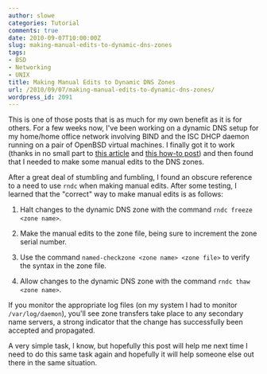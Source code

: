 ```yaml
---
author: slowe
categories: Tutorial
comments: true
date: 2010-09-07T10:00:00Z
slug: making-manual-edits-to-dynamic-dns-zones
tags:
- BSD
- Networking
- UNIX
title: Making Manual Edits to Dynamic DNS Zones
url: /2010/09/07/making-manual-edits-to-dynamic-dns-zones/
wordpress_id: 2091
---
```


This is one of those posts that is as much for my own benefit as it is for others. For a few weeks now, I've been working on a dynamic DNS setup for my home/home office network involving BIND and the ISC DHCP daemon running on a pair of OpenBSD virtual machines. I finally got it to work (thanks in no small part to [this article](http://www.bsdguides.org/guides/openbsd/networking/dynamic_dns_dhcp.php) and [this how-to post](http://www.ops.ietf.org/dns/dynupd/secure-ddns-howto.html)) and then found that I needed to make some manual edits to the DNS zones.

After a great deal of stumbling and fumbling, I found an obscure reference to a need to use `rndc` when making manual edits. After some testing, I learned that the "correct" way to make manual edits is as follows:

1. Halt changes to the dynamic DNS zone with the command `rndc freeze <zone name>`.

2. Make the manual edits to the zone file, being sure to increment the zone serial number.

3. Use the command `named-checkzone <zone name> <zone file>` to verify the syntax in the zone file.

4. Allow changes to the dynamic DNS zone with the command `rndc thaw <zone name>`.

If you monitor the appropriate log files (on my system I had to monitor `/var/log/daemon`), you'll see zone transfers take place to any secondary name servers, a strong indicator that the change has successfully been accepted and propagated.

A very simple task, I know, but hopefully this post will help me next time I need to do this same task again and hopefully it will help someone else out there in the same situation.
